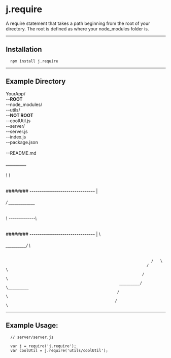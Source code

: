 # j.require

A require statement that takes a path beginning from the root of your directory.
The root is defined as where your node_modules folder is.

****
## Installation

```
  npm install j.require
```

****

## Example Directory

YourApp/<br>
--**ROOT**<br>
--node_modules/<br>
--utils/<br>
  --**NOT ROOT**<br>
  --coolUtil.js<br>
--server/<br>
  --server.js<br>
--index.js<br>
--package.json<br>                              
--README.md<br>                                  
                                        __________
 ######                                 \          \
######## --------------------------------           |
 ######                                             / _____________
 ######                                             \ -------------\\
######## --------------------------------           |               \\
 ######                                 \__________/                 \\
                                                                    /   \
                                                                  /       \
                                                                /           \
                                                      _________/             \_________
                                                     /                                 \
                                                    /                                   \

****

## Example Usage:


  ```
    // server/server.js

    var j = require('j.require');
    var coolUtil = j.require('utils/coolUtil');
  ```
